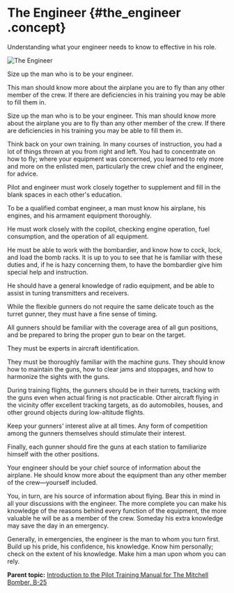 # The Engineer {#the_engineer .concept}

Understanding what your engineer needs to know to effective in his role.

![The Engineer](../images/preflight_general.png)

Size up the man who is to be your engineer.

This man should know more about the airplane you are to fly than any other member of the crew. If there are deficiencies in his training you may be able to fill them in.

Size up the man who is to be your engineer. This man should know more about the airplane you are to fly than any other member of the crew. If there are deficiencies in his training you may be able to fill them in.

Think back on your own training. In many courses of instruction, you had a lot of things thrown at you from right and left. You had to concentrate on how to fly; where your equipment was concerned, you learned to rely more and more on the enlisted men, particularly the crew chief and the engineer, for advice.

Pilot and engineer must work closely together to supplement and fill in the blank spaces in each other's education.

To be a qualified combat engineer, a man must know his airplane, his engines, and his armament equipment thoroughly.

He must work closely with the copilot, checking engine operation, fuel consumption, and the operation of all equipment.

He must be able to work with the bombardier, and know how to cock, lock, and load the bomb racks. It is up to you to see that he is familiar with these duties and, if he is hazy concerning them, to have the bombardier give him special help and instruction.

He should have a general knowledge of radio equipment, and be able to assist in tuning transmitters and receivers.

While the flexible gunners do not require the same delicate touch as the turret gunner, they must have a fine sense of timing.

All gunners should be familiar with the coverage area of all gun positions, and be prepared to bring the proper gun to bear on the target.

They must be experts in aircraft identification.

They must be thoroughly familiar with the machine guns. They should know how to maintain the guns, how to clear jams and stoppages, and how to harmonize the sights with the guns.

During training flights, the gunners should be in their turrets, tracking with the guns even when actual firing is not practicable. Other aircraft flying in the vicinity offer excellent tracking targets, as do automobiles, houses, and other ground objects during low-altitude flights.

Keep your gunners' interest alive at all times. Any form of competition among the gunners themselves should stimulate their interest.

Finally, each gunner should fire the guns at each station to familiarize himself with the other positions.

Your engineer should be your chief source of information about the airplane. He should know more about the equipment than any other member of the crew—yourself included.

You, in turn, are his source of information about flying. Bear this in mind in all your discussions with the engineer. The more complete you can make his knowledge of the reasons behind every function of the equipment, the more valuable he will be as a member of the crew. Someday his extra knowledge may save the day in an emergency.

Generally, in emergencies, the engineer is the man to whom you turn first. Build up his pride, his confidence, his knowledge. Know him personally; check on the extent of his knowledge. Make him a man upon whom you can rely.

**Parent topic:** [Introduction to the Pilot Training Manual for The Mitchell Bomber, B-25](../topics/introduction_to_the_pilot_training_manual.md)

